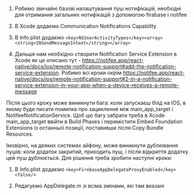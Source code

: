 1. Робимо звичайні базові налаштування пуш нотифікацій, необхідні для отримання загальних нотифікацій з допомогою firabase і notifee

2. В Xcode додаємо Communication Notifications Capability

3. В info.plist додаємо `<key>NSUserActivityTypes</key><array><string>INSendMessageIntent</string></array>`

4. Дальше нам необхідно створити Notification Service Extension в Xcode як це описано тут - https://notifee.app/react-native/docs/ios/remote-notification-support#add-the-notification-service-extension. Робимо всі кроки окрім https://notifee.app/react-native/docs/ios/remote-notification-support#2-in-a-notification-service-extension-in-your-app-when-a-device-receives-a-remote-message

  Після цього кроку може виникнути бага:  коли запускаєш білд на IOS, в якому буде писати помилка про зациклення між main_app_target і NotifeeNotificationService. Щоб цю багу забрати треба в Xcode main_app_target ввійти в Build Phases і перемістити Embed Foundation       Extensions із останньої позиції, поставивши після Copy Bundle Resources.


Імовірно, на деяких системах айфону, може виникнути дублювання пушів: коли додаток закритий, приходить пуш, і після відкриття додатку цей пуш дублюється. Для рішення треба зробити наступні кроки:

1. В Info.plist додаємо `<key>FirebaseAppDelegateProxyEnabled</key><false/>`

2. Редагуємо AppDelegate.m зі всіма змінами, які там вказані

